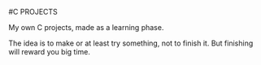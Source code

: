 #C PROJECTS

My own C projects, made as a learning phase.

The idea is to make or at least try something, not to finish it. But finishing will reward you big time. 
